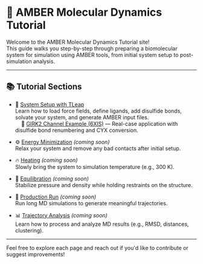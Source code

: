
# 🧬 AMBER Molecular Dynamics Tutorial

Welcome to the AMBER Molecular Dynamics Tutorial site!  
This guide walks you step-by-step through preparing a biomolecular system for simulation using AMBER tools, from initial system setup to post-simulation analysis.

---

## 📚 Tutorial Sections

- 🧪 [System Setup with TLeap](./tleap.md)  
  Learn how to load force fields, define ligands, add disulfide bonds, solvate your system, and generate AMBER input files.  
  &nbsp;&nbsp;&nbsp;&nbsp;🧬 [GIRK2 Channel Example (6XIS)](./girk2_6xis_example.md) — Real-case application with disulfide bond renumbering and CYX conversion.

- ⚙️ [Energy Minimization](./minimization.md) *(coming soon)*  
  Relax your system and remove any bad contacts after initial setup.

- 🔥 [Heating](./heating.md) *(coming soon)*  
  Slowly bring the system to simulation temperature (e.g., 300 K).

- 🌊 [Equilibration](./equilibration.md) *(coming soon)*  
  Stabilize pressure and density while holding restraints on the structure.

- 🎯 [Production Run](./production.md) *(coming soon)*  
  Run long MD simulations to generate meaningful trajectories.

- 📊 [Trajectory Analysis](./analysis.md) *(coming soon)*  
  Learn how to process and analyze MD results (e.g., RMSD, distances, clustering).

---

Feel free to explore each page and reach out if you'd like to contribute or suggest improvements!

